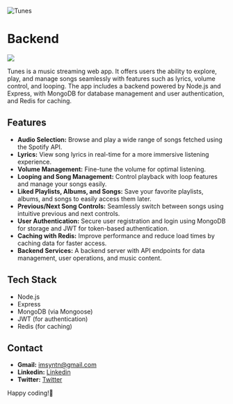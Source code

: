 ![Tunes](https://raw.githubusercontent.com/imSyntn/tttt/refs/heads/main/Screenshot_2024-11-12_235056-removebg-preview.png)

# Backend

![](https://user-images.githubusercontent.com/74038190/212284100-561aa473-3905-4a80-b561-0d28506553ee.gif)


Tunes is a music streaming web app. It offers users the ability to explore, play, and manage songs seamlessly with features such as lyrics, volume control, and looping. The app includes a backend powered by Node.js and Express, with MongoDB for database management and user authentication, and Redis for caching.
## Features

- **Audio Selection:** Browse and play a wide range of songs fetched using the Spotify API.
- **Lyrics:** View song lyrics in real-time for a more immersive listening experience.
- **Volume Management:** Fine-tune the volume for optimal listening.
- **Looping and Song Management:** Control playback with loop features and manage your songs easily.
- **Liked Playlists, Albums, and Songs:** Save your favorite playlists, albums, and songs to easily access them later.
- **Previous/Next Song Controls:** Seamlessly switch between songs using intuitive previous and next controls.
- **User Authentication:** Secure user registration and login using MongoDB for storage and JWT for token-based authentication.
- **Caching with Redis:** Improve performance and reduce load times by caching data for faster access.
- **Backend Services:** A backend server with API endpoints for data management, user operations, and music content.


## Tech Stack

- Node.js
- Express
- MongoDB (via Mongoose)
- JWT (for authentication)
- Redis (for caching)


## Contact

- **Gmail:** [imsyntn@gmail.com](imsyntn@gmail.com)
- **Linkedin:**  [Linkedin](https://www.linkedin.com/in/imsyntn)
- **Twitter:** [Twitter](https://x.com/imsyntn)

Happy coding!🚀